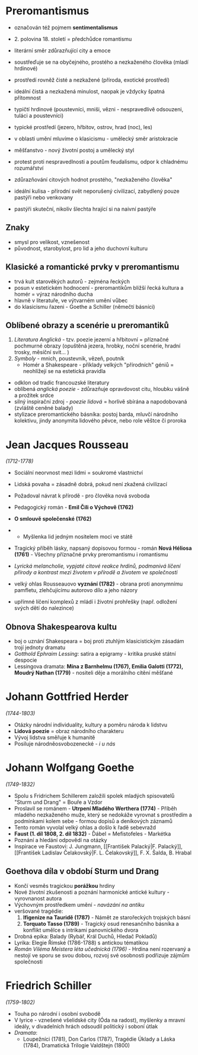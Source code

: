 # Preromantismus
- označován též pojmem **sentimentalismus**
- 2\. polovina 18. století = předchůdce romantismu
- literární směr zdůrazňující city a emoce
- soustřeďuje se na obyčejného, prostého a nezkaženého člověka (mladí hrdinové)
- prostředí rovněž čisté a nezkažené (příroda, exotické prostředí)

- ideální čistá a nezkažená minulost, naopak je vždycky špatná přítomnost
- typičtí hrdinové (poustevníci, mniši, vězni - nespravedlivě odsouzeni, tuláci a poustevníci)
- typické prostředí (jezero, hřbitov, ostrov, hrad (noc), les)

- v oblasti umění mluvíme o klasicismu - umělecký směr aristokracie
- měšťanstvo - nový životní postoj a umělecký styl
- protest proti nespravedlnosti a poutům feudalismu, odpor k chladnému rozumářství 
- zdůrazňování citových hodnot prostého, "nezkaženého člověka"

- ideální kulisa - přírodní svět neporušený civilizací, zabydlený pouze pastýři nebo venkovany
- pastýři skuteční, nikoliv šlechta hrající si na naivní pastýře

## Znaky
- smysl pro velikost, vznešenost
- původnost, starobylost, pro lid a jeho duchovní kulturu

## Klasické a romantické prvky v preromantismu
- trvá kult starověkých autorů - zejména řeckých
- posun v estetickém hodnocení - preromantikům bližší řecká kultura a homér = výraz národního ducha
- hlavně v literatuře, ve výtvarném umění vůbec
- do klasicismu řazeni - Goethe a Schiller (němečtí básníci)

## Oblíbené obrazy a scenérie u preromantiků
1. *Literatura Anglická* - tzv. poezie jezerní a hřbitovní = příznačné pochmurné obrazy (opuštěná jezera, hrobky, noční scenérie, hradní trosky, měsíční svit... )
2. *Symboly* - mnich, poustevník, vězeň, poutník
	- Homér a Shakespeare - příklady velkých "přírodních" géniů = neohlížejí se na estetická pravidla
- odklon od tradic francouzské literatury 
- oblíbená *anglická poezie* - zdůrazňuje opravdovost citu, hloubku vášně a prožitek srdce
- silný inspirační zdroj - *poezie lidová* = horlivě sbírána a napodobovaná (zvláště ceněné balady)
- stylizace preromantického básníka: postoj barda, mluvčí národního kolektivu, jindy anonymita lidového pěvce, nebo role věštce či proroka

# Jean Jacques Rousseau 
*(1712-1778)*
- Sociální neorvnost mezi lidmi = soukromé vlastnictví
- Lidská povaha = zásadně dobrá, pokud není zkažená civilizací
- Požadoval návrat k přírodě - pro člověka nová svoboda
- Pedagogický román - **Emil Čili o Výchově (1762)**
- **O smlouvě společenské (1762)**
-  - Myšlenka lid jedným nositelem moci ve státě
- Tragický příběh lásky, napsaný dopisovou formou - román **Nová Héliosa (1761)** - Všechny příznačné prvky preromantismu i romantismu
- *Lyrická melancholie, vypjaté citové reakce hrdinů, podmanivá líčení přírody a kontrast mezi životem v přírodě a životem ve společnosti*

- velký ohlas Rousseauovo **vyznání (1782)** - obrana proti anonymnímu pamfletu, zlehčujícímu autorovo dílo a jeho názory
- upřímné líčení komplexů z mládí i životní prohřešky (např. odložení svých dětí do nalezince)

## Obnova Shakespearova kultu
- boj o uznání Shakespeara = boj proti ztuhlým klasicistickým zásadám trojí jednoty dramatu
- *Gotthold Ephraim Lessing*: satira a epigramy - kritika pruské státní despocie
- Lessingova dramata: **Mína z Barnhelmu (1767), Emilia Galotti (1772), Moudrý Nathan (1779)** - nositeli děje a morálního cítění měšťané

# Johann Gottfried Herder
*(1744-1803)*
- Otázky národní individuality, kultury a poměru národa k lidstvu
- **Lidová poezie** = obraz národního charakteru
- Vývoj lidstva směřuje k humanitě
- Posiluje národněosvobozenecké - *i u nás*

# Johann Wolfgang Goethe 
*(1749-1832)*
- Spolu s Fridrichem Schillerem založili spolek mladých spisovatelů "Sturm und Drang" = Bouře a Vzdor
- Proslavil se románem - **Utrpení Mladého Werthera (1774)** - Příběh mladého nezkaženého muže, který se nedokáže vyrovnat s prostředím a podmínkami kolem sebe - formou dopisů a deníkových záznamů
- Tento román vyvolal velký ohlas a došlo k řadě sebevražd
- **Faust (1. díl 1808, 2. díl 1832)** - Ďábel = Mefistofeles - Markétka
- Poznání a hledání odpovědí na otázky
- Inspirace ve Faustovi: J. Jungmann, [[František Palacký|F. Palacký]], [[František Ladislav Čelakovský|F. L. Čelakovský]], F. X. Šalda, B. Hrabal

## Goethova díla v období Sturm und Drang
- Končí vesměs tragickou **porážkou** hrdiny
- Nové životní zkušenosti a poznání harmonické antické kultury - vyrovnanost autora
- Výchovným prostředkem umění - *navázání na antiku*
- veršované tragédie:
	1) **Ifigenize na Tauridě (1787)** - Námět ze starořeckých trojských básní
	2) **Torquato Tasso (1789)** - Tragický osud renesančního básníka a konflikt umělce s intrikami panovnického dvora
- Drobná epika: Balady (Rybář, Král Duchů, Hledač Pokladů)
- Lyrika: Elegie Římské (1786-1788) s antickou tématikou
- *Román Viléma Meistera léta učednická (1796)* - Hrdina není rozervaný a nestojí ve sporu se svou dobou, rozvoj své osobnosti podřizuje zájmům společnosti

# Friedrich Schiller
*(1759-1802)*
- Touha po národní i osobní svobodě
- V lyrice - vznešené všelidské city (Óda na radost), myšlenky a mravní ideály, v divadelních hrách odsoudil politický i soboní útlak
- *Dramata*: 
	- Loupežníci (1781), Don Carlos (1787), Tragédie Úklady a Láska (1784), Dramatická Trilogie Valdštejn (1800)